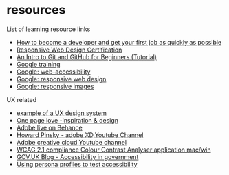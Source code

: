 # resources
List of learning resource links
<ul>
<li><a href="https://medium.freecodecamp.org/become-a-developer-and-get-your-first-job-fast-7b8ac26d84c6">How to become a developer and get your first job as quickly as possible</a></li>
<li><a href="https://learn.freecodecamp.org/">Responsive Web Design Certification</a></li>
<li><a href="https://product.hubspot.com/blog/git-and-github-tutorial-for-beginners">An Intro to Git and GitHub for Beginners (Tutorial)</a></li> 
<li><a href="https://developers.google.com/training/web/">Google training</a></li>
<li><a href="https://eu.udacity.com/course/web-accessibility--ud891">Google: web-accessibility</a></li>
<li><a href="https://eu.udacity.com/course/responsive-web-design-fundamentals--ud893">Google: responsive web design</a></li>
<li><a href="https://eu.udacity.com/course/responsive-images--ud882">Google: responsive images</a></li>
</ul>
  
  UX related
  <UL>
  <li><a href="https://demo.zeroheight.com/share/IwLuW3h5fDrVVKttiMiLng/588">example of a UX design system</a></li>
  <li><a href="https://onepagelove.com/">One page love -inspiration &amp; design</a></li>
  <li><a href="https://www.behance.net/live">Adobe live on Behance</a></li>
  <li><a href="https://www.youtube.com/channel/UC48fSJKMFBka3Zl0u7DGf0A">Howard Pinsky - adobe XD,Youtube Channel</a></li>
  <li><a href="https://www.youtube.com/channel/UCL0iAkpqV5YaIVG7xkDtS4Q">Adobe creative cloud,Youtube channel</a></li>
  <li><a href="https://developer.paciellogroup.com/resources/contrastanalyser/">WCAG 2.1 compliance Colour Contrast Analyser application mac/win</a></li>
  <li><a href="https://accessibility.blog.gov.uk/">GOV.UK Blog - Accessibility in government</a></li>
  <li><a href="https://accessibility.blog.gov.uk/2019/02/11/using-persona-profiles-to-test-accessibility/">Using persona profiles to test accessibility</a></li>
  </ul>
